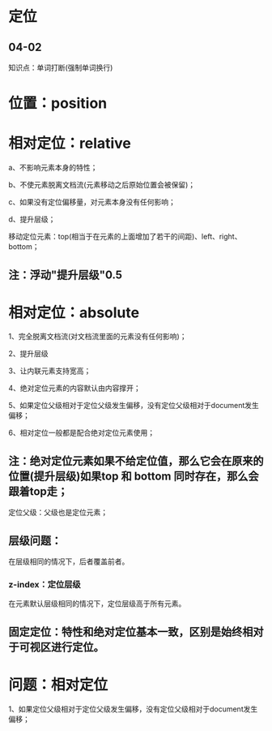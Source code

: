 # 定位

## 04-02

知识点：单词打断(强制单词换行)

# 位置：position

# 相对定位：relative

a、不影响元素本身的特性；

b、不使元素脱离文档流(元素移动之后原始位置会被保留)；

c、如果没有定位偏移量，对元素本身没有任何影响；

d、提升层级；

移动定位元素：top(相当于在元素的上面增加了若干的间距)、left、right、bottom；

## 注：浮动"提升层级"0.5

# 相对定位：absolute

1、完全脱离文档流(对文档流里面的元素没有任何影响)；

2、提升层级

3、让内联元素支持宽高；

4、绝对定位元素的内容默认由内容撑开；

5、如果定位父级相对于定位父级发生偏移，没有定位父级相对于document发生偏移；

6、相对定位一般都是配合绝对定位元素使用；

## 注：绝对定位元素如果不给定位值，那么它会在原来的位置(提升层级)如果top 和 bottom 同时存在，那么会跟着top走；

定位父级：父级也是定位元素；

## 层级问题：

在层级相同的情况下，后者覆盖前者。

### z-index：定位层级

在元素默认层级相同的情况下，定位层级高于所有元素。

## 固定定位：特性和绝对定位基本一致，区别是始终相对于可视区进行定位。
# 问题：相对定位

1、如果定位父级相对于定位父级发生偏移，没有定位父级相对于document发生偏移；
